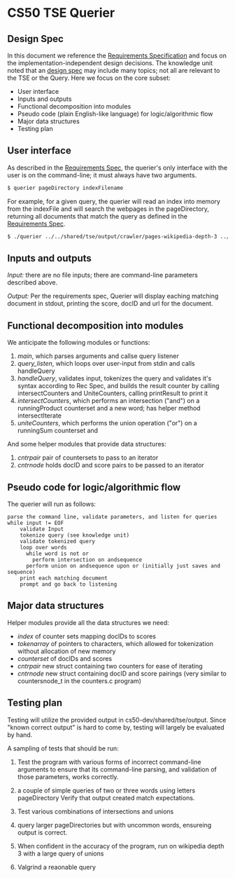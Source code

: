 # CS50 TSE Querier
## Design Spec

In this document we reference the [Requirements Specification](REQUIREMENTS.md) and focus on the implementation-independent design decisions.
The knowledge unit noted that an [design spec](https://github.com/cs50winter2022/home/blob/main/knowledge/units/design.md#design-spec) may include many topics; not all are relevant to the TSE or the Query.
Here we focus on the core subset:

- User interface
- Inputs and outputs
- Functional decomposition into modules
- Pseudo code (plain English-like language) for logic/algorithmic flow
- Major data structures
- Testing plan

## User interface

As described in the [Requirements Spec](REQUIREMENTS.md), the querier's only interface with the user is on the command-line; it must always have two arguments.

```bash
$ querier pageDirectory indexFilename
```

For example, for a given query, the querier will read an index into memory from the indexFile and will search the webpages in the pageDirectory, returning all documents that match the query as defined in the [Requirements Spec](REQUIREMENTS.md).

``` bash
$ ./querier ../../shared/tse/output/crawler/pages-wikipedia-depth-3 ../../shared/tse/output/indexer/index-wikipedia-3
```

## Inputs and outputs

*Input:* there are no file inputs; there are command-line parameters described above.

*Output:* Per the requirements spec, Querier will display eaching matching document in stdout, printing the score, docID and url for the document.  

## Functional decomposition into modules

We anticipate the following modules or functions:

 1. *main*, which parses arguments and callse query listener
 2. *query_listen*, which loops over user-input from stdin and calls handleQuery
 3. *handleQuery*, validates input, tokenizes the query and validates it's syntax according to Rec Spec, and builds the result counter by calling intersectCounters and UniteCounters, calling printResult to print it
 4. *intersectCounters*, which performs an intersection ("and") on a runningProduct counterset and a new word; has helper method intersectIterate
 4. *uniteCounters*, which performs the union operation ("or") on a runningSum counterset and 

And some helper modules that provide data structures:

  1. *cntrpair* pair of countersets to pass to an iterator
  2. *cntrnode* holds docID and score pairs to be passed to an iterator

## Pseudo code for logic/algorithmic flow

The querier will run as follows:

    parse the command line, validate parameters, and listen for queries
    while input != EOF
        validate Input
        tokenize query (see knowledge unit)
        validate tokenized query
        loop over words
          while word is not or
            perform intersection on andsequence 
          perform union on andsequence upon or (initially just saves and sequence)
        print each matching document
        prompt and go back to listening


## Major data structures

Helper modules provide all the data structures we need:

- *index* of counter sets mapping docIDs to scores
- *tokenarray* of pointers to characters, which allowed for tokenization without allocation of new memory
- *counterset* of docIDs and scores
- *cntrpair* new struct containing two counters for ease of iterating
- *cntrnode* new struct containing docID and score pairings (very similar to countersnode_t in the counters.c program)

## Testing plan

Testing will utilize the provided output in cs50-dev/shared/tse/output. Since "known correct output" is hard to come by, testing will largely be evaluated by hand.

A sampling of tests that should be run:

1. Test the program with various forms of incorrect command-line arguments to ensure that its command-line parsing, and validation of those parameters, works correctly.

2. a couple of simple queries of two or three words using letters pageDirectory
Verify that output created match expectations.

3. Test various combinations of intersections and unions

4. query larger pageDirectories but with uncommon words, ensureing output is correct.

5. When confident in the accuracy of the program, run on wikipedia depth 3 with a large query of unions

7. Valgrind a reaonable query